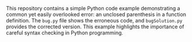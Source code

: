 This repository contains a simple Python code example demonstrating a common yet easily overlooked error: an unclosed parenthesis in a function definition. The `bug.py` file shows the erroneous code, and `bugSolution.py` provides the corrected version. This example highlights the importance of careful syntax checking in Python programming.